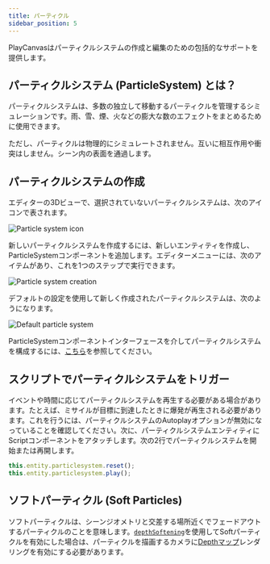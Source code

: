 ```yaml
---
title: パーティクル
sidebar_position: 5
---
```


PlayCanvasはパーティクルシステムの作成と編集のための包括的なサポートを提供します。

## パーティクルシステム (ParticleSystem) とは？

パーティクルシステムは、多数の独立して移動するパーティクルを管理するシミュレーションです。雨、雪、煙、火などの膨大な数のエフェクトをまとめるために使用できます。

ただし、パーティクルは物理的にシミュレートされません。互いに相互作用や衝突はしません。シーン内の表面を通過します。

## パーティクルシステムの作成

エディターの3Dビューで、選択されていないパーティクルシステムは、次のアイコンで表されます。

![Particle system icon](/img/user-manual/graphics/particles/particle_system_icon.png)

新しいパーティクルシステムを作成するには、新しいエンティティを作成し、ParticleSystemコンポーネントを追加します。エディターメニューには、次のアイテムがあり、これを1つのステップで実行できます。

![Particle system creation](/img/user-manual/graphics/particles/particle_system_create.png)

デフォルトの設定を使用して新しく作成されたパーティクルシステムは、次のようになります。

![Default particle system](/img/user-manual/graphics/particles/particle_system_default.gif)

ParticleSystemコンポーネントインターフェースを介してパーティクルシステムを構成するには、[こちら][4]を参照してください。

## スクリプトでパーティクルシステムをトリガー

イベントや時間に応じてパーティクルシステムを再生する必要がある場合があります。たとえば、ミサイルが目標に到達したときに爆発が再生される必要があります。これを行うには、パーティクルシステムのAutoplayオプションが無効になっていることを確認してください。次に、パーティクルシステムエンティティにScriptコンポーネントをアタッチします。次の2行でパーティクルシステムを開始または再開します。

```javascript
this.entity.particlesystem.reset();
this.entity.particlesystem.play();
```

## ソフトパーティクル (Soft Particles)

ソフトパーティクルは、シーンジオメトリと交差する場所近くでフェードアウトするパーティクルのことを意味します。[```depthSoftening```][5]を使用してSoftパーティクルを有効にした場合は、パーティクルを描画するカメラに[Depthマップ][6]レンダリングを有効にする必要があります。

[4]: /user-manual/scenes/components/particlesystem
[5]: https://api.playcanvas.com/classes/Engine.ParticleSystemComponent.html#depthSoftening
[6]: /user-manual/graphics/cameras/depth-layer
